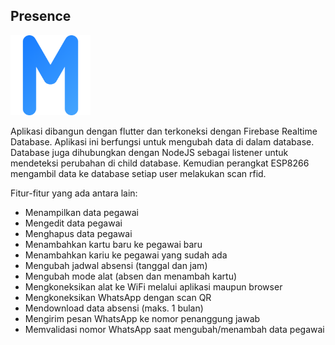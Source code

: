 ## Presence
<img src="./app/assets/launcher_icon.png" alt="App Image" width="128px" height="128px" />

Aplikasi dibangun dengan flutter dan terkoneksi dengan Firebase Realtime Database. Aplikasi ini berfungsi untuk mengubah data di dalam database. Database juga dihubungkan dengan NodeJS sebagai listener untuk mendeteksi perubahan di child database. Kemudian perangkat ESP8266 mengambil data ke database setiap user melakukan scan rfid.

Fitur-fitur yang ada antara lain:
- Menampilkan data pegawai
- Mengedit data pegawai
- Menghapus data pegawai
- Menambahkan kartu baru ke pegawai baru
- Menambahkan kariu ke pegawai yang sudah ada
- Mengubah jadwal absensi (tanggal dan jam)
- Mengubah mode alat (absen dan menambah kartu)
- Mengkoneksikan alat ke WiFi melalui aplikasi maupun browser
- Mengkoneksikan WhatsApp dengan scan QR
- Mendownload data absensi (maks. 1 bulan)
- Mengirim pesan WhatsApp ke nomor penanggung jawab
- Memvalidasi nomor WhatsApp saat mengubah/menambah data pegawai